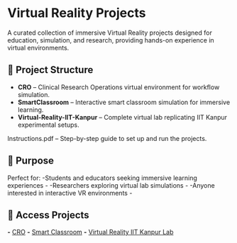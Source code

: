 # Virtual Reality Projects
A curated collection of immersive Virtual Reality projects designed for education, simulation, and research, providing hands-on experience in virtual environments.

## 📂 Project Structure
- **CRO** – Clinical Research Operations virtual environment for workflow simulation.
- **SmartClassroom** – Interactive smart classroom simulation for immersive learning.
- **Virtual-Reality-IIT-Kanpur** – Complete virtual lab replicating IIT Kanpur experimental setups.

Instructions.pdf – Step-by-step guide to set up and run the projects.

## 🎯 Purpose
Perfect for:
-Students and educators seeking immersive learning experiences -
-Researchers exploring virtual lab simulations -
-Anyone interested in interactive VR environments -

## 🔗 Access Projects
  **-**  [CRO](https://drive.google.com/file/d/1OcSjK8_omu3lz9184jj5JYHWSEdJFXKC/view?usp=sharing)
  **-**  [Smart Classroom](https://drive.google.com/file/d/1Eb-sTAdU7UFkXYz5CXFP51S3ISNP-MaN/view?usp=sharing)
  **-**  [Virtual Reality IIT Kanpur Lab](https://drive.google.com/file/d/1IUhb0OBoayLuI4sgV5FRsCLrep-LVZ1p/view?usp=sharing)

